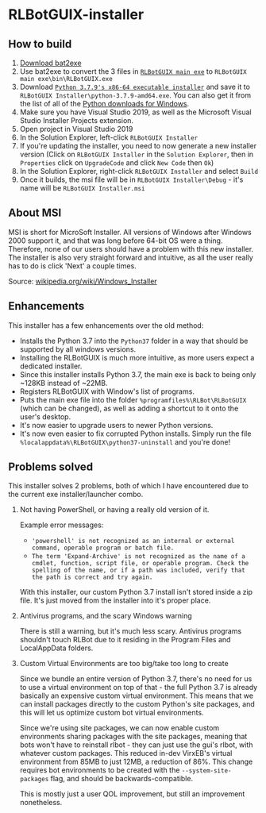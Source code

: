 # RLBotGUIX-installer

## How to build

1. [Download bat2exe](https://bat2exe.net/)
2. Use bat2exe to convert the 3 files in [`RLBotGUIX main exe`](https://github.com/VirxEC/RLBotGUIX-installer/tree/master/RLBotGUIX%20main%20exe) to `RLBotGUIX main exe\bin\RLBotGUIX.exe`
3. Download [`Python 3.7.9's x86-64 executable installer`](https://www.python.org/ftp/python/3.7.9/python-3.7.9-amd64.exe) and save it to `RLBotGUIX Installer\python-3.7.9-amd64.exe`. You can also get it from the list of all of the [Python downloads for Windows](`https://www.python.org/downloads/windows/`).
4. Make sure you have Visual Studio 2019, as well as the Microsoft Visual Studio Installer Projects extension.
5. Open project in Visual Studio 2019
6. In the Solution Explorer, left-click `RLBotGUIX Installer`
7. If you're updating the installer, you need to now generate a new installer version (Click on `RLBotGUIX Installer` in the `Solution Explorer`, then in `Properties` click on `UpgradeCode` and click `New Code` then `Ok`)
8. In the Solution Explorer, right-click `RLBotGUIX Installer` and select `Build`
9. Once it builds, the msi file will be in `RLBotGUIX Installer\Debug` - it's name will be `RLBotGUIX Installer.msi`

## About MSI

MSI is short for MicroSoft Installer. All versions of Windows after Windows 2000 support it, and that was long before 64-bit OS were a thing. Therefore, none of our users should have a problem with this new installer. The installer is also very straight forward and intuitive, as all the user really has to do is click 'Next' a couple times.

Source: [wikipedia.org/wiki/Windows_Installer](https://en.wikipedia.org/wiki/Windows_Installer)

## Enhancements

This installer has a few enhancements over the old method:

+ Installs the Python 3.7 into the `Python37` folder in a way that should be supported by all windows versions.
+ Installing the RLBotGUIX is much more intuitive, as more users expect a dedicated installer.
+ Since this installer installs Python 3.7, the main exe is back to being only ~128KB instead of ~22MB.
+ Registers RLBotGUIX with Window's list of programs.
+ Puts the main exe file into the folder `%programfiles%\RLBot\RLBotGUIX` (which can be changed), as well as adding a shortcut to it onto the user's desktop.
+ It's now easier to upgrade users to newer Python versions.
+ It's now even easier to fix corrupted Python installs. Simply run the file `%localappdata%\RLBotGUIX\python37-uninstall` and you're done!

## Problems solved

This installer solves 2 problems, both of which I have encountered due to the current exe installer/launcher combo.

1. Not having PowerShell, or having a really old version of it.

   Example error messages:

   + `'powershell' is not recognized as an internal or external command, operable program or batch file.`
   + `The term 'Expand-Archive' is not recognized as the name of a cmdlet, function, script file, or operable program. Check the spelling of the name, or if a path was included, verify that the path is correct and try again.`

   With this installer, our custom Python 3.7 install isn't stored inside a zip file. It's just moved from the installer into it's proper place.

2. Antivirus programs, and the scary Windows warning

   There is still a warning, but it's much less scary. Antivirus programs shouldn't touch RLBot due to it residing in the Program Files and LocalAppData folders.

3. Custom Virtual Environments are too big/take too long to create

    Since we bundle an entire version of Python 3.7, there's no need for us to use a virtual environment on top of that - the full Python 3.7 is already basically an expensive custom virtual environment. This means that we can install packages directly to the custom Python's site packages, and this will let us optimize custom bot virtual environments.

    Since we're using site packages, we can now enable custom environments sharing packages with the site packages, meaning that bots won't have to reinstall rlbot - they can just use the gui's rlbot, with whatever custom packages. This reduced in-dev VirxEB's virtual environment from 85MB to just 12MB, a reduction of 86%. This change requires bot environments to be created with the `--system-site-packages` flag, and should be backwards-compatible.

    This is mostly just a user QOL improvement, but still an improvement nonetheless.
